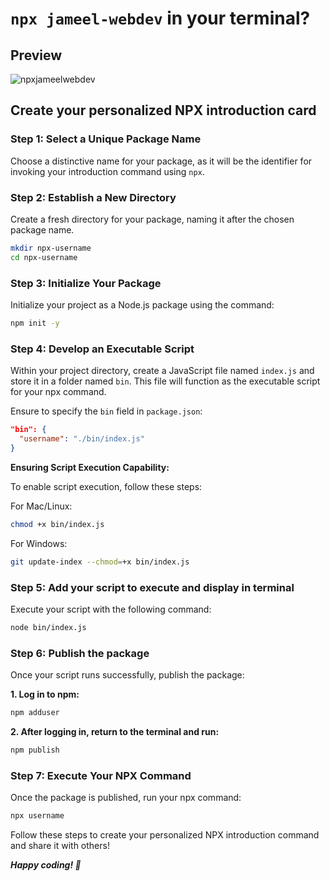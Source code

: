 # `npx jameel-webdev` in your terminal?

## Preview

![npxjameelwebdev]()

## Create your personalized NPX introduction card

### Step 1: Select a Unique Package Name

Choose a distinctive name for your package, as it will be the identifier for invoking your introduction command using `npx`.

### Step 2: Establish a New Directory

Create a fresh directory for your package, naming it after the chosen package name.

```bash
mkdir npx-username
cd npx-username
```

### Step 3: Initialize Your Package

Initialize your project as a Node.js package using the command:

```bash
npm init -y
```

### Step 4: Develop an Executable Script

Within your project directory, create a JavaScript file named `index.js` and store it in a folder named `bin`. This file will function as the executable script for your npx command.

Ensure to specify the `bin` field in `package.json`:

```json
"bin": {
  "username": "./bin/index.js"
}
```

**Ensuring Script Execution Capability:**

To enable script execution, follow these steps:

For Mac/Linux:

```bash
chmod +x bin/index.js
```

For Windows:

```bash
git update-index --chmod=+x bin/index.js
```

### Step 5: Add your script to execute and display in terminal

Execute your script with the following command:

```bash
node bin/index.js
```

### Step 6: Publish the package

Once your script runs successfully, publish the package:

**1. Log in to npm:**

```bash
npm adduser
```

**2. After logging in, return to the terminal and run:**

```bash
npm publish
```

### Step 7: Execute Your NPX Command

Once the package is published, run your npx command:

```bash
npx username
```

Follow these steps to create your personalized NPX introduction command and share it with others!

**_Happy coding! 🚀_**
